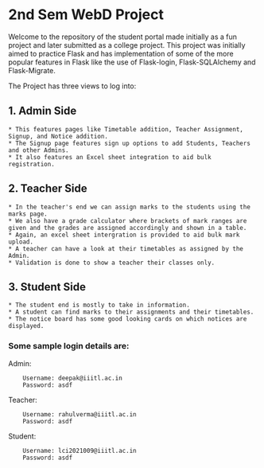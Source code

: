 # 2nd Sem WebD Project

Welcome to the repository of the student portal made initially as a fun project and later submitted as a college project. This project was initially aimed to practice Flask and has implementation of some of the more popular features in Flask like the use of Flask-login, Flask-SQLAlchemy and Flask-Migrate.

The Project has three views to log into:
## 1. Admin Side
	* This features pages like Timetable addition, Teacher Assignment, Signup, and Notice addition.
	* The Signup page features sign up options to add Students, Teachers and other Admins.
	* It also features an Excel sheet integration to aid bulk registration.
			
## 2. Teacher Side
	* In the teacher's end we can assign marks to the students using the marks page.
	* We also have a grade calculator where brackets of mark ranges are given and the grades are assigned accordingly and shown in a table.
	* Again, an excel sheet intergration is provided to aid bulk mark upload.
	* A teacher can have a look at their timetables as assigned by the Admin.
	* Validation is done to show a teacher their classes only.

## 3. Student Side
	* The student end is mostly to take in information. 
	* A student can find marks to their assignments and their timetables.
	* The notice board has some good looking cards on which notices are displayed.
	
### Some sample login details are:
Admin:
		
		Username: deepak@iiitl.ac.in
		Password: asdf
		
Teacher:

		Username: rahulverma@iiitl.ac.in
		Password: asdf
		
Student:

		Username: lci2021009@iiitl.ac.in
		Password: asdf
